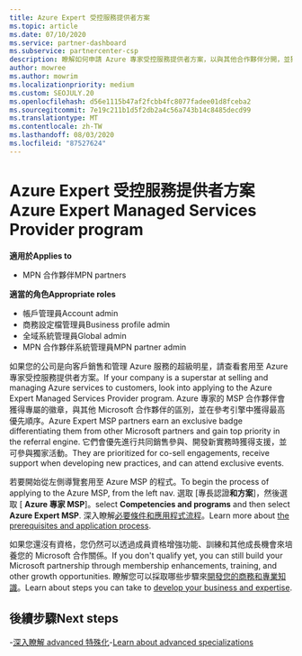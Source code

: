```yaml
---
title: Azure Expert 受控服務提供者方案
ms.topic: article
ms.date: 07/10/2020
ms.service: partner-dashboard
ms.subservice: partnercenter-csp
description: 瞭解如何申請 Azure 專家受控服務提供者方案，以與其他合作夥伴分開，並獲得參考引擎的最高優先順序。
author: mowree
ms.author: mowrim
ms.localizationpriority: medium
ms.custom: SEOJULY.20
ms.openlocfilehash: d56e1115b47af2fcbb4fc8077fadee01d8fceba2
ms.sourcegitcommit: 7e19c211b1d5f2db2a4c56a743b14c8485decd99
ms.translationtype: MT
ms.contentlocale: zh-TW
ms.lasthandoff: 08/03/2020
ms.locfileid: "87527624"
---
```

# <a name="azure-expert-managed-services-provider-program"></a><span data-ttu-id="3e443-103">Azure Expert 受控服務提供者方案</span><span class="sxs-lookup"><span data-stu-id="3e443-103">Azure Expert Managed Services Provider program</span></span>

<span data-ttu-id="3e443-104">**適用於**</span><span class="sxs-lookup"><span data-stu-id="3e443-104">**Applies to**</span></span>

- <span data-ttu-id="3e443-105">MPN 合作夥伴</span><span class="sxs-lookup"><span data-stu-id="3e443-105">MPN partners</span></span>

<span data-ttu-id="3e443-106">**適當的角色**</span><span class="sxs-lookup"><span data-stu-id="3e443-106">**Appropriate roles**</span></span>

- <span data-ttu-id="3e443-107">帳戶管理員</span><span class="sxs-lookup"><span data-stu-id="3e443-107">Account admin</span></span>
- <span data-ttu-id="3e443-108">商務設定檔管理員</span><span class="sxs-lookup"><span data-stu-id="3e443-108">Business profile admin</span></span>
- <span data-ttu-id="3e443-109">全域系統管理員</span><span class="sxs-lookup"><span data-stu-id="3e443-109">Global admin</span></span>
- <span data-ttu-id="3e443-110">MPN 合作夥伴系統管理員</span><span class="sxs-lookup"><span data-stu-id="3e443-110">MPN partner admin</span></span>

<span data-ttu-id="3e443-111">如果您的公司是向客戶銷售和管理 Azure 服務的超級明星，請查看套用至 Azure 專家受控服務提供者方案。</span><span class="sxs-lookup"><span data-stu-id="3e443-111">If your company is a superstar at selling and managing Azure services to customers, look into applying to the Azure Expert Managed Services Provider program.</span></span> <span data-ttu-id="3e443-112">Azure 專家的 MSP 合作夥伴會獲得專屬的徽章，與其他 Microsoft 合作夥伴的區別，並在參考引擎中獲得最高優先順序。</span><span class="sxs-lookup"><span data-stu-id="3e443-112">Azure Expert MSP partners earn an exclusive badge differentiating them from other Microsoft partners and gain top priority in the referral engine.</span></span> <span data-ttu-id="3e443-113">它們會優先進行共同銷售參與、開發新實務時獲得支援，並可參與獨家活動。</span><span class="sxs-lookup"><span data-stu-id="3e443-113">They are prioritized for co-sell engagements, receive support when developing new practices, and can attend exclusive events.</span></span>

<span data-ttu-id="3e443-114">若要開始從左側導覽套用至 Azure MSP 的程式。</span><span class="sxs-lookup"><span data-stu-id="3e443-114">To begin the process of applying to the Azure MSP, from the left nav.</span></span> <span data-ttu-id="3e443-115">選取 [專長認證**和方案**]，然後選取 [ **Azure 專家 MSP**]。</span><span class="sxs-lookup"><span data-stu-id="3e443-115">select **Competencies and programs** and then select **Azure Expert MSP**.</span></span> <span data-ttu-id="3e443-116">深入瞭解[必要條件和應用程式流程](https://partner.microsoft.com/membership/azure-expert-msp)。</span><span class="sxs-lookup"><span data-stu-id="3e443-116">Learn more about [the prerequisites and application process](https://partner.microsoft.com/membership/azure-expert-msp).</span></span> 

<span data-ttu-id="3e443-117">如果您還沒有資格，您仍然可以透過成員資格增強功能、訓練和其他成長機會來培養您的 Microsoft 合作關係。</span><span class="sxs-lookup"><span data-stu-id="3e443-117">If you don't qualify yet, you can still build your Microsoft partnership through membership enhancements, training, and other growth opportunities.</span></span>
<span data-ttu-id="3e443-118">瞭解您可以採取哪些步驟來[開發您的商務和專業知識](https://partner.microsoft.com/membership/azure-expert-msp)。</span><span class="sxs-lookup"><span data-stu-id="3e443-118">Learn about steps you can take to [develop your business and expertise](https://partner.microsoft.com/membership/azure-expert-msp).</span></span>

## <a name="next-steps"></a><span data-ttu-id="3e443-119">後續步驟</span><span class="sxs-lookup"><span data-stu-id="3e443-119">Next steps</span></span>

<span data-ttu-id="3e443-120">-[深入瞭解 advanced 特殊化](advanced-specializations.md)</span><span class="sxs-lookup"><span data-stu-id="3e443-120">-[Learn about advanced specializations](advanced-specializations.md)</span></span>